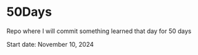# 50Days
Repo where I will commit something learned that day for 50 days

Start date: November 10, 2024
